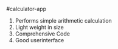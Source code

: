 #calculator-app
<ol>
    <li>Performs simple arithmetic calculation</li>
    <li>Light weight in size</li>
    <li>Comprehensive Code</li>
    <li>Good userinterface</li>
</ol>
